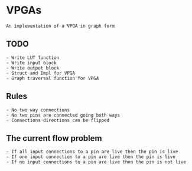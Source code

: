 # VPGAs

    An implementation of a VPGA in graph form

## TODO

    - Write LUT function
    - Write input block
    - Write output block
    - Struct and Impl for VPGA
    - Graph traversal function for VPGA

## Rules

    - No two way connections
    - No two pins are connected going both ways
    - Connections directions can be flipped

## The current flow problem

    - If all input connections to a pin are live then the pin is live
    - If one input connection to a pin are live then the pin is live
    - If no input connections to a pin are live then the pin is not live